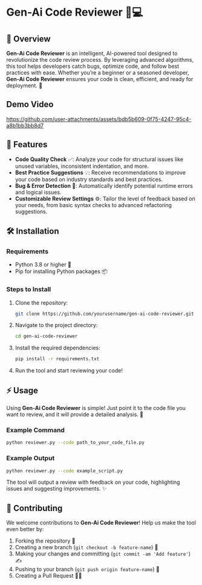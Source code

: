 # Gen-Ai Code Reviewer 🤖💻

## 🚀 Overview

**Gen-Ai Code Reviewer** is an intelligent, AI-powered tool designed to revolutionize the code review process. By leveraging advanced algorithms, this tool helps developers catch bugs, optimize code, and follow best practices with ease. Whether you’re a beginner or a seasoned developer, **Gen-Ai Code Reviewer** ensures your code is clean, efficient, and ready for deployment. 🌟

## Demo Video 
https://github.com/user-attachments/assets/bdb5b609-0f75-4247-95c4-a8b1bb3bb8d7

## 🌟 Features

- **Code Quality Check** ✅: Analyze your code for structural issues like unused variables, inconsistent indentation, and more.
- **Best Practice Suggestions** 💡: Receive recommendations to improve your code based on industry standards and best practices.
- **Bug & Error Detection** 🐞: Automatically identify potential runtime errors and logical issues.
- **Customizable Review Settings** ⚙️: Tailor the level of feedback based on your needs, from basic syntax checks to advanced refactoring suggestions.

## 🛠 Installation

### Requirements

- Python 3.8 or higher 🐍
- Pip for installing Python packages 📦

### Steps to Install

1. Clone the repository:

   ```bash
   git clone https://github.com/yourusername/gen-ai-code-reviewer.git
   ```

2. Navigate to the project directory:

   ```bash
   cd gen-ai-code-reviewer
   ```

3. Install the required dependencies:

   ```bash
   pip install -r requirements.txt
   ```

4. Run the tool and start reviewing your code!

## ⚡ Usage

Using **Gen-Ai Code Reviewer** is simple! Just point it to the code file you want to review, and it will provide a detailed analysis. 📄

### Example Command

```bash
python reviewer.py --code path_to_your_code_file.py
```

### Example Output

```bash
python reviewer.py --code example_script.py
```

The tool will output a review with feedback on your code, highlighting issues and suggesting improvements. ✨

## 🤝 Contributing

We welcome contributions to **Gen-Ai Code Reviewer**! Help us make the tool even better by:

1. Forking the repository 🍴
2. Creating a new branch (`git checkout -b feature-name`) 🌱
3. Making your changes and committing (`git commit -am 'Add feature'`) ✍️
4. Pushing to your branch (`git push origin feature-name`) 🚀
5. Creating a Pull Request 🧑‍💻
